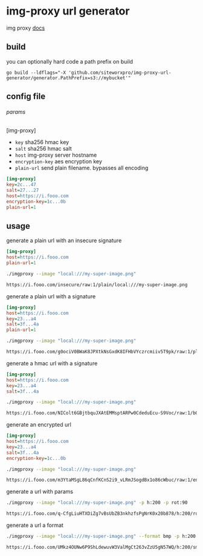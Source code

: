 # img-proxy url generator

img proxy [docs](https://docs.imgproxy.net/usage/processing)

## build

you can optionally hard code a path prefix on build
```shell
go build --ldflags="-X 'github.com/siteworxpro/img-proxy-url-generator/generator.PathPrefix=s3://mybucket'"
```

## config file

###### params 

[img-proxy]
- `key` sha256 hmac key
- `salt` sha256 hmac salt
- `host` img-proxy server hostname
- `encryption-key` aes encryption key
- `plain-url` send plain filename. bypasses all encoding

```ini
[img-proxy]
key=2c...47
salt=27...27
host=https://i.fooo.com
encryption-key=1c...0b
plain-url=1
```

## usage

generate a plain url with an insecure signature
```ini
[img-proxy]
host=https://i.fooo.com
plain-url=1
```

```bash
./imgproxy --image "local:///my-super-image.png"

https://i.fooo.com/insecure/raw:1/plain/local:///my-super-image.png
```

generate a plain url with a signature
```ini
[img-proxy]
host=https://i.fooo.com
key=23...a4
salt=3f...4a
plain-url=1
```

```bash
./imgproxy --image "local:///my-super-image.png"

https://i.fooo.com/g0ociV0BWaK8JPXtkNsGxdK8IFHbVYczrcmiiv5T9pk/raw:1/plain/local://my-super-image.png
```

generate a hmac url with a signature
```ini
[img-proxy]
host=https://i.fooo.com
key=23...a4
salt=3f...4a
```

```bash
./imgproxy --image "local:///my-super-image.png"

https://i.fooo.com/NIColt6GBjtbquJXAtEMMsptARPw0CdeduEcu-S9Voc/raw:1/bG9jYWw6Ly9teS1zdXBlci1pbWFnZS5wbmc
```

generate an encrypted url
```ini
[img-proxy]
host=https://i.fooo.com
key=23...a4
salt=3f...4a
encryption-key=1c...0b
```

```bash
./imgproxy --image "local:///my-super-image.png"

https://i.fooo.com/m3YtaMSgL86qCnfKCnS2i9_vLRmJSogdBx1o86cWbuc/raw:1/enc/F6FAWktv2SAFe5UQwMme0pB6JwKQJVtTI_6Xx-PUfKANdQk0pD1I13NPnv0CvkFT
```

generate a url with params
```bash
./imgproxy --image "local:///my-super-image.png" -p h:200 -p rot:90

https://i.fooo.com/q-CfgLiuHTXDiZg7vBsUbZB3nkhzfsPgNrK0x20b878/h:200/rot:90/sm:1/enc/DrSKPtr8JkWx_Bf-vuxDTXRXfhrkZKTlPoQE61BzMfG2Mj1mD0qnthPq_Sfk8giv
```


generate a url a format
```bash
./imgproxy --image "local:///my-super-image.png" --format bmp -p h:200

https://i.fooo.com/UMkz4OUNw6P9ShLdewuvW3ValMgCt263vZzU5gN57WQ/h:200/sm:1/enc/ECYxMeVBTjRxB7F-jdQ7W_-Fnv4YbmSJIKie-Hdtxd9vsmEKjU1YuWVSzdN97Mod.bmp
```